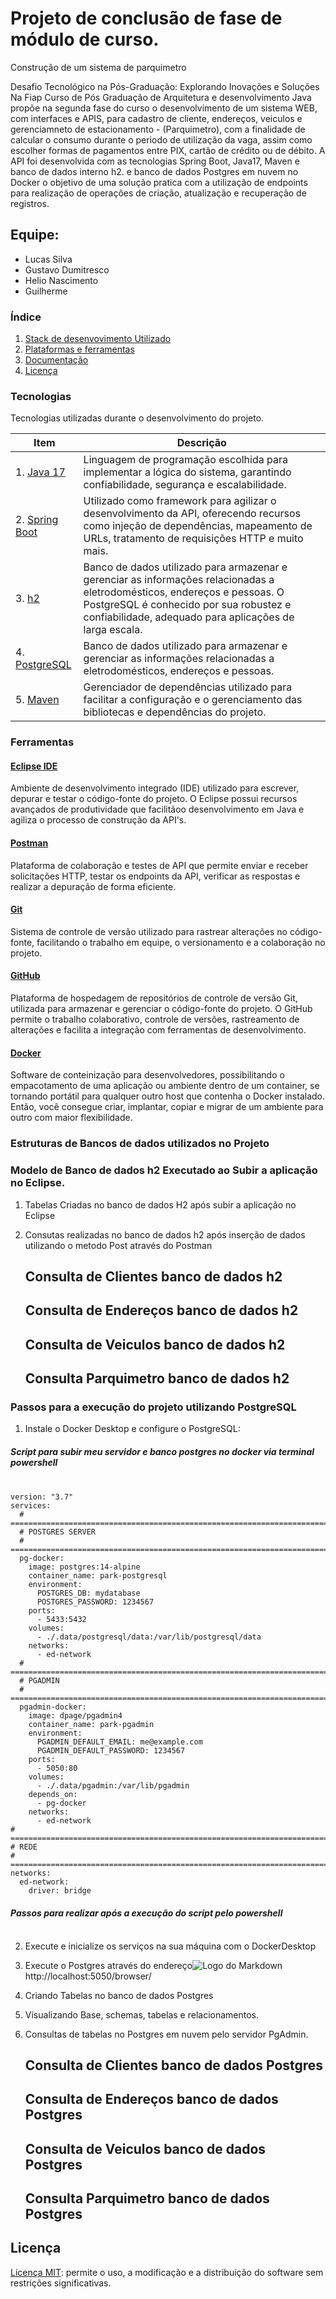 # Projeto de conclusão de fase de módulo de curso.
Construção de um sistema de parquimetro

Desafio Tecnológico na Pós-Graduação: Explorando Inovações e Soluções Na Fiap Curso de Pós Graduação de Arquitetura e desenvolvimento Java propõe na segunda fase do curso o desenvolvimento de um sistema WEB, com interfaces e APIS, para cadastro de cliente, endereços, veiculos e gerenciamneto de estacionamento - (Parquimetro), com a finalidade de calcular o consumo durante o periodo de utilização da vaga, assim como escolher formas de pagamentos entre PIX, cartão de crédito ou de débito. A API foi desenvolvida com as tecnologias Spring Boot, Java17, Maven e banco de dados interno h2. e banco de dados Postgres em nuvem no Docker o objetivo de uma solução pratica com a utilização de endpoints para realização de operações  de criação, atualização e recuperação de registros. 
## Equipe:

* Lucas Silva 
* Gustavo Dumitresco 
* Helio Nascimento 
* Guilherme 

### Índice

1. [Stack de desenvovimento Utilizado](#tecnologias)
2. [Plataformas e ferramentas](#ferramentas)
3. [Documentação](/DOCUMENTACAO.md)
4. [Licença](#licença)

### Tecnologias

Tecnologias utilizadas durante o desenvolvimento do projeto.

| Item         | Descrição    |
|--------------|--------------|
| 1. [Java 17](https://docs.oracle.com/en/java/javase/17/docs/api/) | Linguagem de programação escolhida para implementar a lógica do sistema, garantindo confiabilidade, segurança e escalabilidade.|
| 2. [Spring Boot](https://docs.spring.io/spring-boot/docs/current/reference/htmlsingle/) | Utilizado como framework para agilizar o desenvolvimento da API, oferecendo recursos como injeção de dependências, mapeamento de URLs, tratamento de requisições HTTP e muito mais.|
| 3. [h2](https://www.postgresql.org/docs/) | Banco de dados utilizado para armazenar e gerenciar as informações relacionadas a eletrodomésticos, endereços e pessoas. O PostgreSQL é conhecido por sua robustez e confiabilidade, adequado para aplicações de larga escala.|
| 4. [PostgreSQL](https://www.postgresql.org/docs/) | Banco de dados utilizado para armazenar e gerenciar as informações relacionadas a eletrodomésticos, endereços e pessoas.|
| 5. [Maven](https://maven.apache.org/guides/index.html) | Gerenciador de dependências utilizado para facilitar a configuração e o gerenciamento das bibliotecas e dependências do projeto.|

### Ferramentas

#### [Eclipse IDE](https://eclipseide.org)
Ambiente de desenvolvimento integrado (IDE) utilizado para escrever, depurar e testar o código-fonte do projeto. O Eclipse possui recursos avançados de produtividade que facilitãoo desenvolvimento em Java e agiliza o processo de construção da API's.
#### [Postman](https://www.postman.com/)
Plataforma de colaboração e testes de API que permite enviar e receber solicitações HTTP, testar os endpoints da API, verificar as respostas e realizar a depuração de forma eficiente.
#### [Git](https://git-scm.com/doc)
Sistema de controle de versão utilizado para rastrear alterações no código-fonte, facilitando o trabalho em equipe, o versionamento e a colaboração no projeto.
#### [GitHub](https://github.com/)
Plataforma de hospedagem de repositórios de controle de versão Git, utilizada para armazenar e gerenciar o código-fonte do projeto. O GitHub permite o trabalho colaborativo, controle de versões, rastreamento de alterações e facilita a integração com ferramentas de desenvolvimento.
#### [Docker](https://www.docker.com/products/docker-desktop/)
Software de conteinização para desenvolvedores, possibilitando o empacotamento de uma aplicação ou ambiente dentro de um container, se tornando portátil para qualquer outro host que contenha o Docker instalado. Então, você consegue criar, implantar, copiar e migrar de um ambiente para outro com maior flexibilidade.

### Estruturas de Bancos de dados utilizados no Projeto

### Modelo de Banco de dados h2 Executado ao Subir a aplicação no Eclipse.

1. Tabelas Criadas no banco de dados H2 após subir a aplicação no Eclipse

2. Consutas realizadas no banco de dados h2 após inserção de dados utilizando o metodo Post através do Postman
  
   ## Consulta de Clientes banco de dados h2

   ## Consulta de Endereços banco de dados h2

   ## Consulta de Veiculos banco de dados h2

   ## Consulta Parquimetro banco de dados h2

### Passos para a execução do projeto utilizando PostgreSQL

1. Instale o Docker Desktop e configure o PostgreSQL: 

##### *Script para subir meu servidor e banco postgres no docker via terminal powershell* <br/><br/>
```   
version: "3.7"
services:
  # ====================================================================================================================
  # POSTGRES SERVER
  # ====================================================================================================================
  pg-docker:
    image: postgres:14-alpine
    container_name: park-postgresql
    environment:
      POSTGRES_DB: mydatabase
      POSTGRES_PASSWORD: 1234567
    ports:
      - 5433:5432
    volumes:
      - ./.data/postgresql/data:/var/lib/postgresql/data
    networks:
      - ed-network
  # ====================================================================================================================
  # PGADMIN
  # ====================================================================================================================
  pgadmin-docker:
    image: dpage/pgadmin4
    container_name: park-pgadmin
    environment:
      PGADMIN_DEFAULT_EMAIL: me@example.com
      PGADMIN_DEFAULT_PASSWORD: 1234567
    ports:
      - 5050:80
    volumes:
      - ./.data/pgadmin:/var/lib/pgadmin
    depends_on:
      - pg-docker
    networks:
      - ed-network
# ======================================================================================================================
# REDE
# ======================================================================================================================
networks:
  ed-network:
    driver: bridge
```
#### *Passos para realizar após a execução do script pelo powershell* <br/><br/>

2. Execute e inicialize os serviços na sua máquina com o DockerDesktop 

3. Execute o Postgres através do endereço![Logo do Markdown](img/markdown.png) http://localhost:5050/browser/

4. Criando Tabelas no banco de dados Postgres

4. Visualizando Base, schemas, tabelas e relacionamentos.

5. Consultas de tabelas no Postgres em nuvem pelo servidor PgAdmin. 
   
   ## Consulta de Clientes banco de dados Postgres

   ## Consulta de Endereços banco de dados Postgres

   ## Consulta de Veiculos banco de dados Postgres

   ## Consulta Parquimetro banco de dados Postgres


## Licença

[Licença MIT](https://opensource.org/license/mit/): permite o uso, a modificação e a distribuição do software sem restrições significativas.

